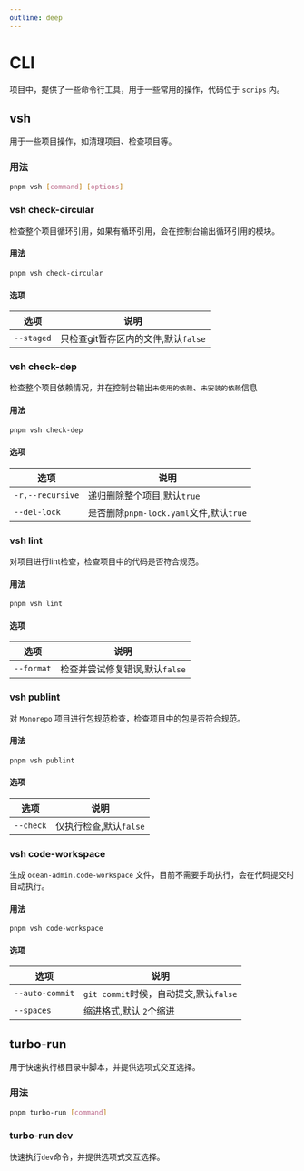 ```yaml
---
outline: deep
---
```


# CLI

项目中，提供了一些命令行工具，用于一些常用的操作，代码位于 `scrips` 内。

## vsh

用于一些项目操作，如清理项目、检查项目等。

### 用法

```bash
pnpm vsh [command] [options]
```

### vsh check-circular

检查整个项目循环引用，如果有循环引用，会在控制台输出循环引用的模块。

#### 用法

```bash
pnpm vsh check-circular
```

#### 选项

| 选项       | 说明                                |
| ---------- | ----------------------------------- |
| `--staged` | 只检查git暂存区内的文件,默认`false` |

### vsh check-dep

检查整个项目依赖情况，并在控制台输出`未使用的依赖`、`未安装的依赖`信息

#### 用法

```bash
pnpm vsh check-dep
```

#### 选项

| 选项             | 说明                                    |
| ---------------- | --------------------------------------- |
| `-r,--recursive` | 递归删除整个项目,默认`true`             |
| `--del-lock`     | 是否删除`pnpm-lock.yaml`文件,默认`true` |

### vsh lint

对项目进行lint检查，检查项目中的代码是否符合规范。

#### 用法

```bash
pnpm vsh lint
```

#### 选项

| 选项       | 说明                           |
| ---------- | ------------------------------ |
| `--format` | 检查并尝试修复错误,默认`false` |

### vsh publint

对 `Monorepo` 项目进行包规范检查，检查项目中的包是否符合规范。

#### 用法

```bash
pnpm vsh publint
```

#### 选项

| 选项      | 说明                   |
| --------- | ---------------------- |
| `--check` | 仅执行检查,默认`false` |

### vsh code-workspace

生成 `ocean-admin.code-workspace` 文件，目前不需要手动执行，会在代码提交时自动执行。

#### 用法

```bash
pnpm vsh code-workspace
```

#### 选项

| 选项            | 说明                                   |
| --------------- | -------------------------------------- |
| `--auto-commit` | `git commit`时候，自动提交,默认`false` |
| `--spaces`      | 缩进格式,默认 `2`个缩进                |

## turbo-run

用于快速执行根目录中脚本，并提供选项式交互选择。

### 用法

```bash
pnpm turbo-run [command]
```

### turbo-run dev

快速执行`dev`命令，并提供选项式交互选择。
